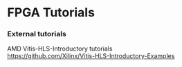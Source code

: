# FPGA Tutorials 

### External tutorials
AMD Vitis-HLS-Introductory tutorials \
https://github.com/Xilinx/Vitis-HLS-Introductory-Examples

